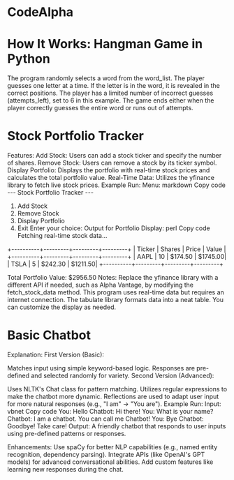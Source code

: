 # CodeAlpha

# How It Works: Hangman Game in Python

The program randomly selects a word from the word_list.
The player guesses one letter at a time. If the letter is in the word, it is revealed in the correct positions.
The player has a limited number of incorrect guesses (attempts_left), set to 6 in this example.
The game ends either when the player correctly guesses the entire word or runs out of attempts.

# Stock Portfolio Tracker
Features:
Add Stock: Users can add a stock ticker and specify the number of shares.
Remove Stock: Users can remove a stock by its ticker symbol.
Display Portfolio: Displays the portfolio with real-time stock prices and calculates the total portfolio value.
Real-Time Data: Utilizes the yfinance library to fetch live stock prices.
Example Run:
Menu:
markdown
Copy code
--- Stock Portfolio Tracker ---
1. Add Stock
2. Remove Stock
3. Display Portfolio
4. Exit
Enter your choice:
Output for Portfolio Display:
perl
Copy code
Fetching real-time stock data...

+----------+---------+---------+---------+
| Ticker   | Shares  | Price   | Value   |
+----------+---------+---------+---------+
| AAPL     | 10      | $174.50 | $1745.00|
| TSLA     | 5       | $242.30 | $1211.50|
+----------+---------+---------+---------+

Total Portfolio Value: $2956.50
Notes:
Replace the yfinance library with a different API if needed, such as Alpha Vantage, by modifying the fetch_stock_data method.
This program uses real-time data but requires an internet connection.
The tabulate library formats data into a neat table. You can customize the display as needed.

# Basic Chatbot
Explanation:
First Version (Basic):

Matches input using simple keyword-based logic.
Responses are pre-defined and selected randomly for variety.
Second Version (Advanced):

Uses NLTK's Chat class for pattern matching.
Utilizes regular expressions to make the chatbot more dynamic.
Reflections are used to adapt user input for more natural responses (e.g., "I am" → "You are").
Example Run:
Input:
vbnet
Copy code
You: Hello
Chatbot: Hi there!
You: What is your name?
Chatbot: I am a chatbot. You can call me Chatbot!
You: Bye
Chatbot: Goodbye! Take care!
Output:
A friendly chatbot that responds to user inputs using pre-defined patterns or responses.

Enhancements:
Use spaCy for better NLP capabilities (e.g., named entity recognition, dependency parsing).
Integrate APIs (like OpenAI's GPT models) for advanced conversational abilities.
Add custom features like learning new responses during the chat.
